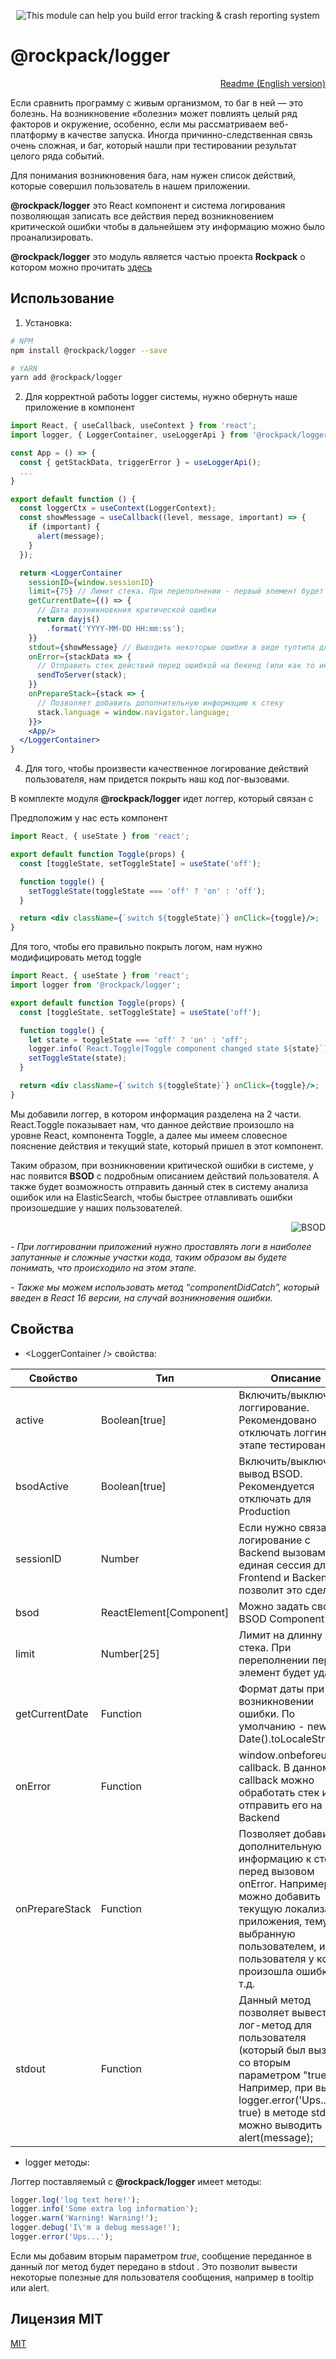 <p align="center">
  <img src="http://www.natrube.net/logrock/LogRock.png" alt="This module can help you build error tracking & crash reporting system" />
</p>

# @rockpack/logger

<p align="right">
  <a href="https://github.com/AlexSergey/rockpack/blob/master/packages/logger/README.md">Readme (English version)</a>
</p>

Если сравнить программу с живым организмом, то баг в ней — это болезнь. На возникновение «болезни» может повлиять целый ряд факторов и окружение, особенно, если мы рассматриваем веб-платформу в качестве запуска. Иногда причинно-следственная связь очень сложная, и баг, который нашли при тестировании результат целого ряда событий.

Для понимания возникновения бага, нам нужен список действий, которые совершил пользователь в нашем приложении.

**@rockpack/logger** это React компонент и система логирования позволяющая записать все действия перед возникновением критической ошибки чтобы в дальнейшем эту информацию можно было проанализировать.

**@rockpack/logger** это модуль является частью проекта **Rockpack** о котором можно прочитать <a href="https://github.com/AlexSergey/rockpack/blob/master/README_RU.md" target="_blank">здесь</a>

## Использование

1. Установка:

```sh
# NPM
npm install @rockpack/logger --save

# YARN
yarn add @rockpack/logger
```

2. Для корректной работы logger системы, нужно обернуть наше приложение в *<LoggerContainer>* компонент

```jsx
import React, { useCallback, useContext } from 'react';
import logger, { LoggerContainer, useLoggerApi } from '@rockpack/logger';

const App = () => {
  const { getStackData, triggerError } = useLoggerApi();
  ...
}

export default function () {
  const loggerCtx = useContext(LoggerContext);
  const showMessage = useCallback((level, message, important) => {
    if (important) {
      alert(message);
    }
  });

  return <LoggerContainer
    sessionID={window.sessionID}
    limit={75} // Лимит стека. При переполнении - первый элемент будет удален
    getCurrentDate={() => {
      // Дата возникновкния критической ошибки
      return dayjs()
        .format('YYYY-MM-DD HH:mm:ss');
    }}
    stdout={showMessage} // Выводить некоторые ошибки в виде тултипа для пользователей
    onError={stackData => {
      // Отправить стек действий перед ошибкой на бекенд (или как то иначе обработать)
      sendToServer(stack);
    }}
    onPrepareStack={stack => {
      // Позволяет добавить дополнительную информацию к стеку
      stack.language = window.navigator.language;
    }}>
    <App/>
  </LoggerContainer>
}
```

4. Для того, чтобы произвести качественное логирование действий пользователя, нам придется покрыть наш код лог-вызовами.

В комплекте модуля **@rockpack/logger** идет логгер, который связан с *<LoggerContainer />*

Предположим у нас есть компонент

```jsx
import React, { useState } from 'react';

export default function Toggle(props) {
  const [toggleState, setToggleState] = useState('off');

  function toggle() {
    setToggleState(toggleState === 'off' ? 'on' : 'off');
  }

  return <div className={`switch ${toggleState}`} onClick={toggle}/>;
}
```

Для того, чтобы его правильно покрыть логом, нам нужно модифицировать метод toggle

```jsx
import React, { useState } from 'react';
import logger from '@rockpack/logger';

export default function Toggle(props) {
  const [toggleState, setToggleState] = useState('off');

  function toggle() {
    let state = toggleState === 'off' ? 'on' : 'off';
    logger.info(`React.Toggle|Toggle component changed state ${state}`);
    setToggleState(state);
  }

  return <div className={`switch ${toggleState}`} onClick={toggle}/>;
}
```

Мы добавили логгер, в котором информация разделена на 2 части. React.Toggle показывает нам, что данное действие произошло на уровне React, компонента Toggle, а далее мы имеем словесное пояснение действия и текущий state, который пришел в этот компонент.

Таким образом, при возникновении критической ошибки в системе, у нас появится **BSOD** с подробным описанием действий пользователя. А также будет возможность отправить данный стек в систему анализа ошибок или на ElasticSearch, чтобы быстрее отлавливать ошибки произошедшие у наших пользователей.

<p align="right">
  <img alt="BSOD" src="https://www.rockpack.io/readme_assets/rockpack_logger_bsod.jpg" />
</p>

*- При логгировании приложений нужно проставлять логи в наиболее запутанные и сложные участки кода, таким образом вы будете понимать, что происходило на этом этапе.*

*- Также мы можем использовать метод “componentDidCatch”, который введен в React 16 версии, на случай возникновения ошибки.*

## Свойства

- \<LoggerContainer /> свойства:

| Свойство | Тип | Описание |
| --- | --- | --- |
| active | Boolean[true] | Включить/выключить логгирование. Рекомендовано отключать логгинг на этапе тестирования. |
| bsodActive | Boolean[true] | Включить/выключить вывод BSOD. Рекомендуется отключать для Production  |
| sessionID | Number | Если нужно связать логирование с Backend вызовами - единая сессия для Frontend и Backend позволит это сделать |
| bsod | ReactElement[Component] | Можно задать свой BSOD Component |
| limit | Number[25] | Лимит на длинну стека. При переполнении первый элемент будет удален |
| getCurrentDate | Function | Формат даты при возникновении ошибки. По умолчанию - new Date().toLocaleString() |
| onError | Function | window.onbeforeunload callback. В данном callback можно обработать стек или отправить его на Backend |
| onPrepareStack | Function | Позволяет добавить дополнительную информацию к стеку перед вызовом onError. Например можно добавить текущую локализацию приложения, тему выбранную пользователем, имя пользователя у кого произошла ошибка и т.д. |
| stdout | Function | Данный метод позволяет вывести лог-метод для пользователя (который был вызван со вторым параметром "true"). Например, при вызове logger.error('Ups...', true) в методе stdout можно выводить alert(message);|

- logger методы:

Логгер поставляемый с **@rockpack/logger** имеет методы:

```js
logger.log('log text here!');
logger.info('Some extra log information');
logger.warn('Warning! Warning!');
logger.debug('I\'m a debug message!');
logger.error('Ups...');
```

Если мы добавим вторым параметром *true*, сообщение переданное в данный лог метод будет передано в stdout *<LoggerContainer>*. Это позволит вывести некоторые полезные для пользователя сообщения, например в tooltip или alert.

## Лицензия MIT

<a href="https://github.com/AlexSergey/rockpack/blob/master/README_RU.md#%D0%BB%D0%B8%D1%86%D0%B5%D0%BD%D0%B7%D0%B8%D1%8F-mit" target="_blank">MIT</a>

